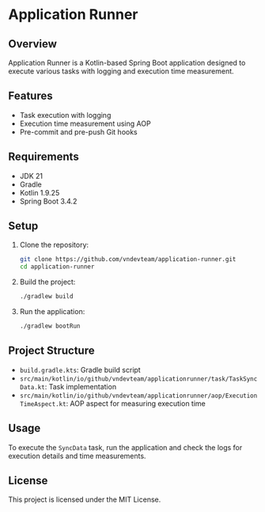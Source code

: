 # Application Runner

## Overview
Application Runner is a Kotlin-based Spring Boot application designed to execute various tasks with logging and execution time measurement.

## Features
- Task execution with logging
- Execution time measurement using AOP
- Pre-commit and pre-push Git hooks

## Requirements
- JDK 21
- Gradle
- Kotlin 1.9.25
- Spring Boot 3.4.2

## Setup
1. Clone the repository:
    ```sh
    git clone https://github.com/vndevteam/application-runner.git
    cd application-runner
    ```

2. Build the project:
    ```sh
    ./gradlew build
    ```

3. Run the application:
    ```sh
    ./gradlew bootRun
    ```

## Project Structure
- `build.gradle.kts`: Gradle build script
- `src/main/kotlin/io/github/vndevteam/applicationrunner/task/TaskSyncData.kt`: Task implementation
- `src/main/kotlin/io/github/vndevteam/applicationrunner/aop/ExecutionTimeAspect.kt`: AOP aspect for measuring execution time

## Usage
To execute the `SyncData` task, run the application and check the logs for execution details and time measurements.

## License
This project is licensed under the MIT License.
